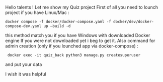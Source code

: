 Hello talents !
Let me show my Quiz project
First of all you need to lounch project 
if you have Linux/Mac :
```
docker compose -f docker/docker-compose.yaml -f docker/dev/docker-compose-dev.yaml up —build -d
```
this method match you if you have Windows with downloaded Docker engine
If you were not downloaded yet i beg to get it.
Also command for admin creation (only if you lounched app via docker-compose) :
```
 docker exec -it quiz_back python3 manage.py createsuperuser
```
and put your data

I wish it was helpful 
